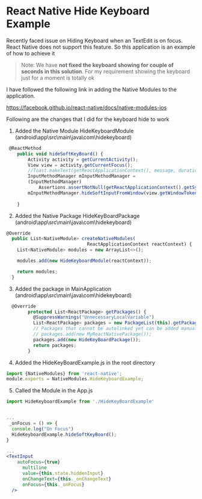 # React Native Hide Keyboard Example
Recently faced issue on Hiding Keyboard when an TextEdit is on focus. React Native does not support this feature. So this application is an example of how to achieve it

>Note: We have **not fixed the keyboard showing for couple of seconds in this solution**. For my requirement showing the keyboard just for a moment is totally ok

I have followed the following link in adding the Native Modules to the application. 

https://facebook.github.io/react-native/docs/native-modules-ios

Following are the changes that I did for the keyboard hide to work

1. Added the Native Module HideKeyboardModule (android\app\src\main\java\com\hidekeyboard)
```jsx
 @ReactMethod
    public void hideSoftKeyBoard() {
        Activity activity = getCurrentActivity();
        View view = activity.getCurrentFocus();
        //Toast.makeText(getReactApplicationContext(), message, duration).show();
        InputMethodManager mInputMethodManager =
        (InputMethodManager)
            Assertions.assertNotNull(getReactApplicationContext().getSystemService(Context.INPUT_METHOD_SERVICE));
        mInputMethodManager.hideSoftInputFromWindow(view.getWindowToken(), 0);
        
    }
```
2. Added the Native Package HideKeyBoardPackage  (android\app\src\main\java\com\hidekeyboard)
```jsx
@Override
  public List<NativeModule> createNativeModules(
                              ReactApplicationContext reactContext) {
    List<NativeModule> modules = new ArrayList<>();

    modules.add(new HideKeyboardModule(reactContext));

    return modules;
  }
 ```
3. Added the package in MainApplication (android\app\src\main\java\com\hidekeyboard)
```jsx
  @Override
        protected List<ReactPackage> getPackages() {
          @SuppressWarnings("UnnecessaryLocalVariable")
          List<ReactPackage> packages = new PackageList(this).getPackages();
          // Packages that cannot be autolinked yet can be added manually here, for example:
          // packages.add(new MyReactNativePackage());
          packages.add(new HideKeyBoardPackage());
          return packages;
        }
 ```
 
 4. Added the HideKeyBoardExample.js in the root directory
 ```jsx
 import {NativeModules} from 'react-native';
module.exports = NativeModules.HideKeyboardExample;
 ```
 
 5. Called the Module in the App.js
  ```jsx
 import HideKeyboardExample from './HideKeyBoardExample'
 
 
 ...
   _onFocus = () => {
    console.log("On Focus")
    HideKeyboardExample.hideSoftKeyBoard();
  }
  
  ...
 <TextInput
      autoFocus={true}
        multiline
        value={this.state.hiddenInput}
        onChangeText={this._onChangeText}
        onFocus={this._onFocus}
    />
 ```
